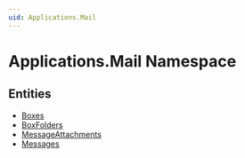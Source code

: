 ```yaml
---
uid: Applications.Mail
---
```

# Applications.Mail Namespace


## Entities
- [Boxes](Applications.Mail.Boxes.md)  
- [BoxFolders](Applications.Mail.BoxFolders.md)  
- [MessageAttachments](Applications.Mail.MessageAttachments.md)  
- [Messages](Applications.Mail.Messages.md)  

